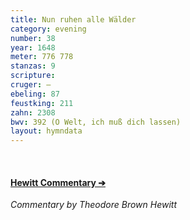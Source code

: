 ```yaml
---
title: Nun ruhen alle Wälder
category: evening
number: 38
year: 1648
meter: 776 778
stanzas: 9
scripture: 
cruger: —
ebeling: 87
feustking: 211
zahn: 2308
bwv: 392 (O Welt, ich muß dich lassen)
layout: hymndata
---
```

<br>

#### [Hewitt Commentary ➔](/hymns/038/hewitt)

*Commentary by Theodore Brown Hewitt*
